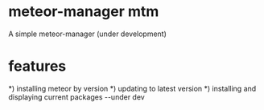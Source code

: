 # meteor-manager mtm
A simple meteor-manager (under development)

# features 
*) installing meteor by version
*) updating to latest version 
*) installing and displaying current packages --under dev
